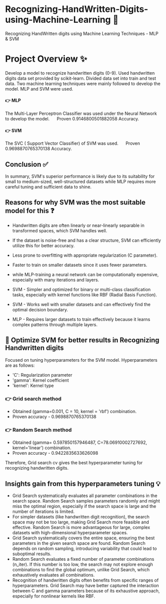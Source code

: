 # Recognizing-HandWritten-Digits-using-Machine-Learning :rocket:
Recognizing HandWritten digits using Machine Learning Techniques - MLP &amp; SVM

# Project Overview :sparkles:
Develop a model to recognize handwritten digits (0-9). 
Used handwritten digits data set provided by scikit-learn.
Divided data set into train and test data.
Two machine learning techniques were mainly followed to develop the model.
MLP and SVM were used.

####  :point_right: MLP
The Multi-Layer Perceptron Classifier was used under the Neural Network to develop the model.
&nbsp;&nbsp;&nbsp;&nbsp; Proven 0.9146800501882058 Accuracy.

#### :point_right: SVM
The SVC ( Support Vector Classifier) of SVM was used.
&nbsp;&nbsp;&nbsp;&nbsp; Proven 0.9698870765370138 Accuracy.

## Conclusion :white_check_mark:
In summary, SVM's superior performance is likely due to its suitability for small to medium-sized, well-structured datasets while MLP requires more careful tuning and sufficient data to shine.

## Reasons for why SVM was the most suitable model for this :question:

- Handwritten digits are often linearly or near-linearly separable in transformed spaces, which SVM handles well.
- If the dataset is noise-free and has a clear structure, SVM can efficiently utilize this for better accuracy.

- Less prone to overfitting with appropriate regularization (C parameter).

- Faster to train on smaller datasets since it uses fewer parameters.
- while MLP-training a neural network can be computationally expensive, especially with many iterations and layers.

- SVM - Simpler and optimized for binary or multi-class classification tasks, especially with kernel functions like RBF (Radial Basis Function).

- SVM - Works well with smaller datasets and can effectively find the optimal decision boundary.
- MLP - Requires larger datasets to train effectively because it learns complex patterns through multiple layers.


##  :pushpin: Optimize SVM for better results in Recognizing Handwritten digits

Focused on tuning hyperparameters for the SVM model. Hyperparameters are as follows:
  - 'C': Regularization parameter
  - 'gamma': Kernel coefficient
  -  'kernel': Kernel type

### :point_right: Grid search method  
- Obtained (gamma=0.001, C = 10, kernel = 'rbf') combination.
- Proven accuracy - 0.9698870765370138

### :point_right: Random Search method
- Obtained (gamma= 0.597850157946487, C=78.06910002727692, kernel='linear') combination.
- Proven accuracy - 0.9422835633626098

Therefore, 
Grid search cv gives the best hyperparameter tuning for recognizing handwritten digits.

## Insights gain from this hyperparameters tuning :bulb:
- Grid Search systematically evaluates all parameter combinations in the search space. Random Search samples parameters randomly and might miss the optimal region, especially if the search space is large and the number of iterations is limited.
- For simpler datasets (like handwritten digit recognition), the search space may not be too large, making Grid Search more feasible and effective. Random Search is more advantageous for large, complex datasets with high-dimensional hyperparameter spaces.
- Grid Search systematically covers the entire space, ensuring the best parameters in the given search space are found. Random Search depends on random sampling, introducing variability that could lead to suboptimal results.
- Random Search evaluates a fixed number of parameter combinations (n_iter). If this number is too low, the search may not explore enough combinations to find the global optimum, unlike Grid Search, which exhaustively evaluates all combinations.
- Recognition of handwritten digits often benefits from specific ranges of hyperparameters. Grid Search may have better captured the interaction between C and gamma parameters because of its exhaustive approach, especially for nonlinear kernels like RBF.










